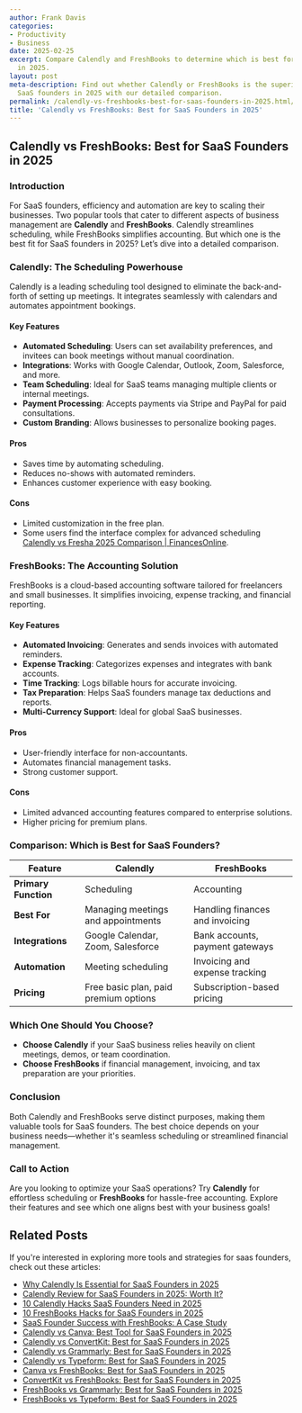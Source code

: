 ```yaml
---
author: Frank Davis
categories:
- Productivity
- Business
date: 2025-02-25
excerpt: Compare Calendly and FreshBooks to determine which is best for SaaS founders
  in 2025.
layout: post
meta-description: Find out whether Calendly or FreshBooks is the superior choice for
  SaaS founders in 2025 with our detailed comparison.
permalink: /calendly-vs-freshbooks-best-for-saas-founders-in-2025.html/
title: 'Calendly vs FreshBooks: Best for SaaS Founders in 2025'
---
```


## Calendly vs FreshBooks: Best for SaaS Founders in 2025

### Introduction
For SaaS founders, efficiency and automation are key to scaling their businesses. Two popular tools that cater to different aspects of business management are **Calendly** and **FreshBooks**. Calendly streamlines scheduling, while FreshBooks simplifies accounting. But which one is the best fit for SaaS founders in 2025? Let’s dive into a detailed comparison.

### Calendly: The Scheduling Powerhouse
Calendly is a leading scheduling tool designed to eliminate the back-and-forth of setting up meetings. It integrates seamlessly with calendars and automates appointment bookings.

#### **Key Features**
- **Automated Scheduling**: Users can set availability preferences, and invitees can book meetings without manual coordination.
- **Integrations**: Works with Google Calendar, Outlook, Zoom, Salesforce, and more.
- **Team Scheduling**: Ideal for SaaS teams managing multiple clients or internal meetings.
- **Payment Processing**: Accepts payments via Stripe and PayPal for paid consultations.
- **Custom Branding**: Allows businesses to personalize booking pages.

#### **Pros**
- Saves time by automating scheduling.
- Reduces no-shows with automated reminders.
- Enhances customer experience with easy booking.

#### **Cons**
- Limited customization in the free plan.
- Some users find the interface complex for advanced scheduling [Calendly vs Fresha 2025 Comparison | FinancesOnline](https://comparisons.financesonline.com/calendly-vs-fresha).

### FreshBooks: The Accounting Solution
FreshBooks is a cloud-based accounting software tailored for freelancers and small businesses. It simplifies invoicing, expense tracking, and financial reporting.

#### **Key Features**
- **Automated Invoicing**: Generates and sends invoices with automated reminders.
- **Expense Tracking**: Categorizes expenses and integrates with bank accounts.
- **Time Tracking**: Logs billable hours for accurate invoicing.
- **Tax Preparation**: Helps SaaS founders manage tax deductions and reports.
- **Multi-Currency Support**: Ideal for global SaaS businesses.

#### **Pros**
- User-friendly interface for non-accountants.
- Automates financial management tasks.
- Strong customer support.

#### **Cons**
- Limited advanced accounting features compared to enterprise solutions.
- Higher pricing for premium plans.

### **Comparison: Which is Best for SaaS Founders?**
| Feature | Calendly | FreshBooks |
|---------|---------|-----------|
| **Primary Function** | Scheduling | Accounting |
| **Best For** | Managing meetings and appointments | Handling finances and invoicing |
| **Integrations** | Google Calendar, Zoom, Salesforce | Bank accounts, payment gateways |
| **Automation** | Meeting scheduling | Invoicing and expense tracking |
| **Pricing** | Free basic plan, paid premium options | Subscription-based pricing |

### **Which One Should You Choose?**
- **Choose Calendly** if your SaaS business relies heavily on client meetings, demos, or team coordination.
- **Choose FreshBooks** if financial management, invoicing, and tax preparation are your priorities.

### **Conclusion**
Both Calendly and FreshBooks serve distinct purposes, making them valuable tools for SaaS founders. The best choice depends on your business needs—whether it's seamless scheduling or streamlined financial management. 

### **Call to Action**
Are you looking to optimize your SaaS operations? Try **Calendly** for effortless scheduling or **FreshBooks** for hassle-free accounting. Explore their features and see which one aligns best with your business goals!

## Related Posts
If you're interested in exploring more tools and strategies for saas founders, check out these articles:
- [Why Calendly Is Essential for SaaS Founders in 2025](/why-calendly-is-essential-for-saas-founders-in-2025.html/)
- [Calendly Review for SaaS Founders in 2025: Worth It?](/calendly-review-for-saas-founders-in-2025-worth-it.html/)
- [10 Calendly Hacks SaaS Founders Need in 2025](/10-calendly-hacks-saas-founders-need-in-2025.html/)
- [10 FreshBooks Hacks for SaaS Founders in 2025](/10-freshbooks-hacks-for-saas-founders-in-2025.html/)
- [SaaS Founder Success with FreshBooks: A Case Study](/saas-founder-success-with-freshbooks-a-case-study.html/)
- [Calendly vs Canva: Best Tool for SaaS Founders in 2025](/calendly-vs-canva-best-tool-for-saas-founders-in-2025.html/)
- [Calendly vs ConvertKit: Best for SaaS Founders in 2025](/calendly-vs-convertkit-best-for-saas-founders-in-2025.html/)
- [Calendly vs Grammarly: Best for SaaS Founders in 2025](/calendly-vs-grammarly-best-for-saas-founders-in-2025.html/)
- [Calendly vs Typeform: Best for SaaS Founders in 2025](/calendly-vs-typeform-best-for-saas-founders-in-2025.html/)
- [Canva vs FreshBooks: Best for SaaS Founders in 2025](/canva-vs-freshbooks-best-for-saas-founders-in-2025.html/)
- [ConvertKit vs FreshBooks: Best for SaaS Founders in 2025](/convertkit-vs-freshbooks-best-for-saas-founders-in-2025.html/)
- [FreshBooks vs Grammarly: Best for SaaS Founders in 2025](/freshbooks-vs-grammarly-best-for-saas-founders-in-2025.html/)
- [FreshBooks vs Typeform: Best for SaaS Founders in 2025](/freshbooks-vs-typeform-best-for-saas-founders-in-2025.html/)
